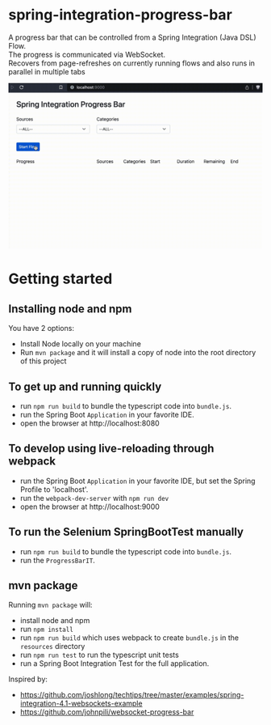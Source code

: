 # spring-integration-progress-bar
A progress bar that can be controlled from a Spring Integration (Java DSL) Flow.  
The progress is communicated via WebSocket.  
Recovers from page-refreshes on currently running flows and also runs in parallel in multiple tabs

![progress-bar.gif](progress-bar.gif)

# Getting started

## Installing node and npm
You have 2 options:
- Install Node locally on your machine
- Run `mvn package` and it will install a copy of node into the root directory of this project

## To get up and running quickly
- run `npm run build` to bundle the typescript code into `bundle.js`.
- run the Spring Boot `Application` in your favorite IDE.
- open the browser at http://localhost:8080

## To develop using live-reloading through webpack
- run the Spring Boot `Application` in your favorite IDE, but set the Spring Profile to 'localhost'.
- run the `webpack-dev-server` with `npm run dev`
- open the browser at http://localhost:9000

## To run the Selenium SpringBootTest manually
- run `npm run build` to bundle the typescript code into `bundle.js`.
- run the `ProgressBarIT`.

## mvn package
Running `mvn package` will:
- install node and npm
- run `npm install`
- run `npm run build` which uses webpack to create `bundle.js` in the `resources` directory
- run `npm run test` to run the typescript unit tests
- run a Spring Boot Integration Test for the full application.

Inspired by:
* https://github.com/joshlong/techtips/tree/master/examples/spring-integration-4.1-websockets-example
* https://github.com/johnpili/websocket-progress-bar

